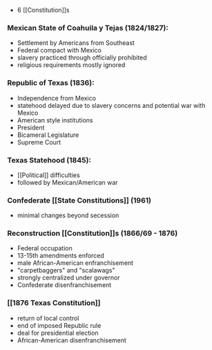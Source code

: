 - 6 [[Constitution]]s
### Mexican State of Coahuila y Tejas (1824/1827):
- Settlement by Americans from Southeast
- Federal compact with Mexico 
- slavery practiced through officially prohibited
- religious requirements mostly ignored

### Republic of Texas (1836): 
- Independence from Mexico
- statehood delayed due to slavery concerns and potential war with Mexico 
- American style institutions
- President
- Bicameral Legislature 
- Supreme Court

### Texas Statehood (1845):
- [[Political]] difficulties
- followed by Mexican/American war

### Confederate [[State Constitutions]] (1961)
- minimal changes beyond secession

### Reconstruction [[Constitution]]s (1866/69 - 1876)
- Federal occupation 
- 13-15th amendments enforced
- male African-American enfranchisement
- "carpetbaggers" and "scalawags"
- strongly centralized under governor
- Confederate disenfranchisement

### [[1876 Texas Constitution]]
- return of local control
- end of imposed Republic rule
- deal for presidential election
- African-American disenfranchisement 
